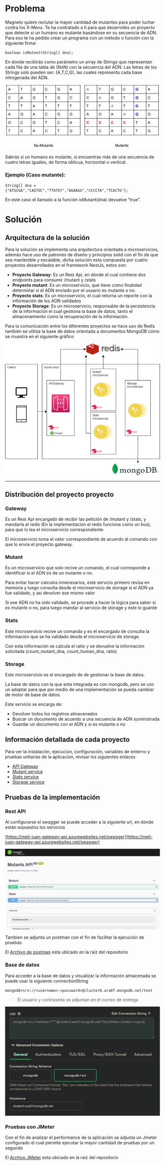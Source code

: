 # Problema

Magneto quiere reclutar la mayor cantidad de mutantes para poder luchar
contra los X-Mens.
Te ha contratado a ti para que desarrolles un proyecto que detecte si un
humano es mutante basándose en su secuencia de ADN.
Para eso te ha pedido crear un programa con un método o función con la siguiente firma:

```
boolean isMutant(String[] dna);
```

En donde recibirás como parámetro un array de Strings que representan cada fila de una tabla
de (NxN) con la secuencia del ADN. Las letras de los Strings solo pueden ser: (A,T,C,G), las
cuales representa cada base nitrogenada del ADN.

![Ejemplo de secuencias de ADN para mutante y no mutante](./__sources__/Ejemplo-mutantes.png)

Sabrás si un humano es mutante, si encuentras más de una secuencia de cuatro letras iguales​, de forma oblicua, horizontal o vertical.

### Ejemplo (Caso mutante):

```
String[] dna = {"ATGCGA","CAGTGC","TTATGT","AGAAGG","CCCCTA","TCACTG"};
```

En este caso el llamado a la función isMutant(dna) devuelve “true”.

# Solución

## Arquitectura de la solución

Para la solución se implementa una arquitectura orientada a microservicios, además hace uso de patrones de diseño y principios solid con el fin de que sea mantenible y escalable, dicha solución esta compuesta por cuatro proyectos desarrollados en el framework NestJs, estos son:

- **Proyecto Gateway**: Es un Rest Api, en dónde el cual contiene dos endpoints para consumir /mutant y /stats
- **Proyecto mutant**: Es un microservicio, que tiene como finalidad determinar si el ADN enviado por el usuario es mutante o no.
- **Proyecto stats**: Es un microservicio, el cual retorna un reporte con la información de los ADN validados
- **Proyecto Storage**: Es un microservicio, responsable de la persistencia de la información el cual gestiona la base de datos, tanto el almacenamiento como la recuperación de la información.

Para la comunicación entre los diferentes proyectos se hace uso de Redis también se utiliza la base de datos orientada a documentos MongoDB cómo se muestra en el siguiente gráfico

![Arquitectura del proyecto](./__sources__/Arquitectura.png)

<hr/>

## Distribución del proyecto proyecto

### Gateway

Es un Rest Api encargado de recibir las petición de /mutant y /stats, y mandarla al redis (En la implementación el redis funciona como un bus), para que lo lea el microservicio correspondiente.

El microservicio toma el valor correspondiente de acuerdo al comando con que lo envia el proyecto gateway.

### Mutant

Es un microservicio que solo recive un comando, el cual corresponde a identificar si el ADN es de un mutante o no.

Para evitar hacer calculos innecesarios, este servicio primero revisa en memoria y luego consulta desde el microservicio de storage si el ADN ya fue validado, y asi devolver ese mismo valor

Si ese ADN no ha sido validado, se procede a hacer la lógica para saber si es mutante o no, para luego mandar al servicio de storage y éste lo guarde

### Stats

Este microservicio recive un comando y es el encargado de consulta la información que se ha validado desde el microservicio de storage.

Con esta información se calcula el ratio y se devuelve la información solicitada (count_mutant_dna, count_human_dna, ratio)

### Storage

Este microservicio es el encargado de de gestionar la base de datos.

La base de datos con la que esta integrada es con mongodb, pero se uso un adaptar para que por medio de una implementación se pueda cambiar de motor de base de datos.

Este servicio se encarga de:

- Devolver todos los registros almacenados
- Buscar un documento de acuerdo a una secuencia de ADN suministrada
- Guardar un documento con el ADN y si es mutante o no

## Información detallada de cada proyecto

Para ver la instalación, ejecucion, configuración, variables de enterno y pruebas unitarias de la aplicacion, revisar los siguientes enlaces

- [API Gateway](gateway/README.md)
- [Mutant service](mutant/README.md)
- [Stats service](stats/README.md)
- [Storage service](storage/README.md)

## Pruebas de la implementación

### Rest API

Al configurarse el swagger se puede acceder a la siguiente url, en dónde están expuestos los servicios

[https://meli-juan-gateway-api.azurewebsites.net/swagger](https://meli-juan-gateway-api.azurewebsites.net/swagger)

![Swagger api](./__sources__/api-swagger.png)

Tambien se adjunta un postman con el fin de facilitar la ejecución de pruebas

El [Archivo de postman](./MELI-Mutant.postman_collection.json) esta ubicado en la raíz del repositorio

### Base de datos

Para acceder a la base de datos y visualizar la información almacenada se puede usar la siguiente connectionString

```
mongodb+srv://<username>:<password>@cluster0.ara07.mongodb.net/test
```

> El usuario y contraseña se adjuntan en el correo de entrega

![Conección a mongodb](./__sources__/mongodb-connection.png)

### Pruebas con JMeter

Con el fin de analizar el performance de la aplicación se adjunta un Jmeter configurado el cual permite ejecutar la mayor cantidad de pruebas por un segundo

El [Archivo JMeter](./Test%20Plan.jmx) esta ubicado en la raíz del repositorio
